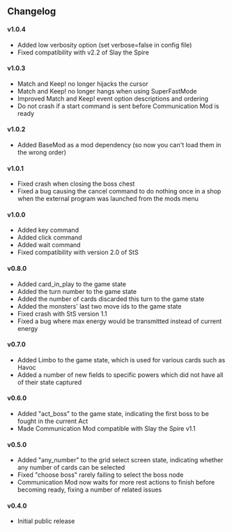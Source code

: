 ## Changelog ##

#### v1.0.4 ####
* Added low verbosity option (set verbose=false in config file)
* Fixed compatibility with v2.2 of Slay the Spire

#### v1.0.3 ####
* Match and Keep! no longer hijacks the cursor
* Match and Keep! no longer hangs when using SuperFastMode
* Improved Match and Keep! event option descriptions and ordering
* Do not crash if a start command is sent before Communication Mod is ready

#### v1.0.2 ####
* Added BaseMod as a mod dependency (so now you can't load them in the wrong order)

#### v1.0.1 ####
* Fixed crash when closing the boss chest
* Fixed a bug causing the cancel command to do nothing once in a shop when the external program was launched from the mods menu

#### v1.0.0 ####
* Added key command
* Added click command
* Added wait command
* Fixed compatibility with version 2.0 of StS

#### v0.8.0 ####
* Added card_in_play to the game state
* Added the turn number to the game state
* Added the number of cards discarded this turn to the game state
* Added the monsters' last two move ids to the game state
* Fixed crash with StS version 1.1
* Fixed a bug where max energy would be transmitted instead of current energy

#### v0.7.0 ####
* Added Limbo to the game state, which is used for various cards such as Havoc
* Added a number of new fields to specific powers which did not have all of their state captured

#### v0.6.0 ####
* Added "act_boss" to the game state, indicating the first boss to be fought in the current Act
* Made Communication Mod compatible with Slay the Spire v1.1

#### v0.5.0 ####
* Added "any_number" to the grid select screen state, indicating whether any number of cards can be selected
* Fixed "choose boss" rarely failing to select the boss node
* Communication Mod now waits for more rest actions to finish before becoming ready, fixing a number of related issues

#### v0.4.0 ####
* Initial public release